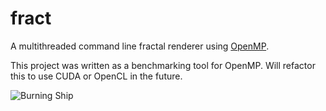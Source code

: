 # fract

A multithreaded command line fractal renderer using [OpenMP](https://www.openmp.org/). 

This project was written as a benchmarking tool for OpenMP. Will refactor this to use CUDA or OpenCL in the future.

![Burning Ship](https://github.com/IanBand/fract/blob/master/examples/ship2.bmp)
